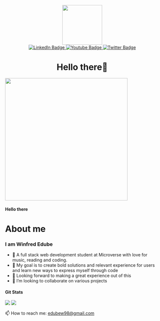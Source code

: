 <div id="header" align="center">
  <img src="https://media.giphy.com/media/J5SZEif3JXj4FFn9CT/giphy.gif" width="130"/>
</div>
<div id="badges" align="center">
  <a href="https://www.linkedin.com/in/winfred-edube-9820a422a/">
    <img src="https://img.shields.io/badge/LinkedIn-blue?style=for-the-badge&logo=linkedin&logoColor=white" alt="LinkedIn Badge"/>
  </a>
  <a href="your-youtube-URL">
    <img src="https://img.shields.io/badge/YouTube-red?style=for-the-badge&logo=youtube&logoColor=white" alt="Youtube Badge"/>
  </a>
  <a href="your-twitter-URL">
    <img src="https://img.shields.io/badge/Twitter-blue?style=for-the-badge&logo=twitter&logoColor=white" alt="Twitter Badge"/>
  </a>
</div>
<h1 id= "greeting" align="center">Hello there🤗</h1>
  <div id="head">
      <img src="https://media.giphy.com/media/L1R1tvI9svkIWwpVYr/giphy.gif" width="400"/>
    </div>











#### Hello there


# About me
### I am Winfred Edube

- 🌻 A full stack web development student at Microverse with love for music, reading and coding. 
- 🌻 My goal is to create bold solutions and relevant experience for users and learn new ways to express myself through code
- 🌻 Looking forward to making a great experience out of this
- 👯 I’m looking to collaborate on various projects

#### Git Stats
<img src="https://github-readme-stats.vercel.app/api?username=edubew&&show_icons=true&count_private=true&theme=radical"/>

<img src="https://github-readme-stats.vercel.app/api/top-langs?username=edubew&layout=compact&theme=radical"/>



📫 How to reach me: edubew98@gmail.com

